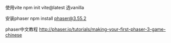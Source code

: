 使用vite
npm init vite@latest
选vanilla

安装phaser
npm install phaser@3.55.2

phaser中文教程
http://phaser.io/tutorials/making-your-first-phaser-3-game-chinese
